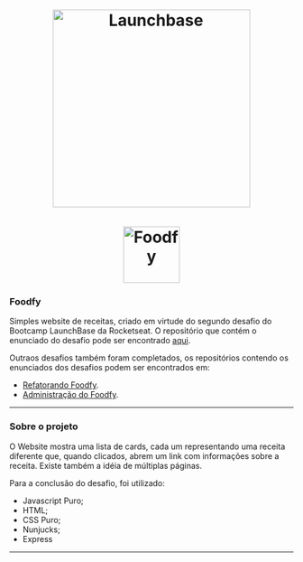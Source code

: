 <h1 align="center">
 <img alt="Launchbase" src="https://storage.googleapis.com/golden-wind/bootcamp-launchbase/logo.png" width="350px" />
 <div>
  <br>
  <img alt="Foodfy" src="https://github.com/Rocketseat/bootcamp-launchbase-desafios-02/blob/master/layouts/assets/logo.png?raw=true" width="100px" />
 </div>
</h1>

### Foodfy

Simples website de receitas, criado em virtude do segundo desafio do Bootcamp LaunchBase da Rocketseat. O repositório que contém o enunciado do desafio pode ser encontrado [aqui](https://github.com/Rocketseat/bootcamp-launchbase-desafios-02/blob/master/desafios/02-foodfy.md).

Outraos desafios também foram completados, os repositórios contendo os enunciados dos desafios podem ser encontrados em:
- [Refatorando Foodfy](https://github.com/Rocketseat/bootcamp-launchbase-desafios-03/blob/master/desafios/03-refatorando-foodfy.md).
- [Administração do Foodfy](https://github.com/Rocketseat/bootcamp-launchbase-desafios-03/blob/master/desafios/03-refatorando-foodfy.md).

-----
### Sobre o projeto
O Website mostra uma lista de cards, cada um representando uma receita diferente que, quando clicados, abrem um link com informações sobre a receita. Existe também a idéia de múltiplas páginas.

Para a conclusão do desafio, foi utilizado:
 - Javascript Puro;
 - HTML;
 - CSS Puro;
 - Nunjucks;
 - Express
-----
